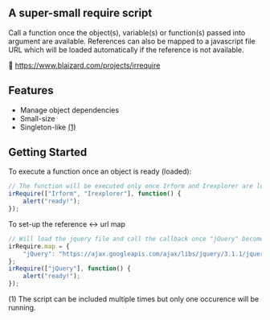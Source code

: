 ## A super-small require script

Call a function once the object(s), variable(s) or function(s) passed into argument are available.
References can also be mapped to a javascript file URL which will be loaded automatically if the reference is not available.

&#128279; https://www.blaizard.com/projects/irrequire

## Features

* Manage object dependencies
* Small-size
* Singleton-like [(1)](#singleton)

## Getting Started

To execute a function once an object is ready (loaded):
```javascript
// The function will be executed only once Irform and Irexplorer are loaded
irRequire(["Irform", "Irexplorer"], function() {
	alert("ready!");
});
```

To set-up the reference <-> url map
```javascript
// Will load the jquery file and call the callback once "jQuery" becomes a recognized object
irRequire.map = {
	"jQuery": "https://ajax.googleapis.com/ajax/libs/jquery/3.1.1/jquery.min.js"
};
irRequire(["jQuery"], function() {
	alert("ready!");
});
```

<a name="singleton">(1)</a> The script can be included multiple times but only one occurence will be running.<br/>